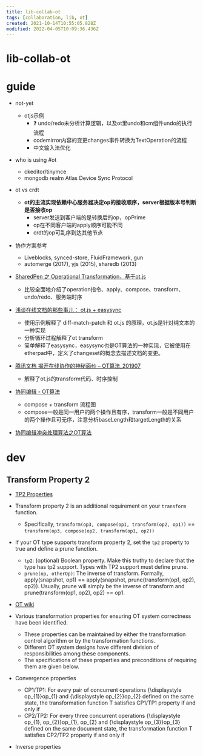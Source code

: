 ```yaml
---
title: lib-collab-ot
tags: [collaboration, lib, ot]
created: 2021-10-14T10:55:05.828Z
modified: 2022-04-05T10:09:36.436Z
---
```


# lib-collab-ot

# guide

- not-yet
  - otjs示例
    - ❓ undo/redo未分析计算逻辑，以及ot里undo和cm组件undo的执行流程
    - codemirror内容的变更changes事件转换为TextOperation的流程
    - 中文输入法优化

- who is using #ot
  - ckeditor/tinymce
  - mongodb realm Atlas Device Sync Protocol

- ot vs crdt
  - **ot的主流实现依赖中心服务器决定op的接收顺序，server根据版本号判断是否接收op**
    - server发送到客户端的是转换后的op，opPrime
    - op在不同客户端的apply顺序可能不同
    - crdt的op可乱序到达其他节点

- 协作方案参考
  - Liveblocks, synced-store, FluidFramework, gun
  - automerge (2017), yjs (2015), sharedb (2013)

- [SharedPen 之 Operational Transformation，基于ot.js](http://objcer.com/2018/03/05/SharePen-Operational-Transformation/)
  - 比较全面地介绍了operation指令、apply、compose、transform、undo/redo、服务端时序

- [浅谈在线文档的那些事儿： ot.js + easysync](https://www.cnblogs.com/cangqinglang/p/16016117.html)
  - 使用示例解释了 diff-match-patch 和 ot.js 的原理，ot.js是针对纯文本的一种实现
  - 分析循环过程解释了ot transform
  - 简单解释了easysync，easysync也是OT算法的一种实现，它被使用在etherpad中，定义了changeset的概念去描述文档的变更。

- [腾讯文档 揭开在线协作的神秘面纱 – OT算法_201907](http://www.alloyteam.com/2019/07/13659/)
  - 解释了ot.js的transform代码、时序控制

- [协同编辑 - OT算法](https://github.com/z2014/Blog/issues/28)
  - compose + transform 流程图
  - compose一般是同一用户的两个操作且有序，transform一般是不同用户的两个操作且可无序，注意分析baseLength和targetLength的关系

- [协同编辑冲突处理算法之OT算法](https://www.douzhixuan.com/xie-tong-bian-ji-chong-tu-chu-li-suan-fa-zhi-otsuan-fa/)
# dev

## Transform Property 2

- [TP2 Properties](https://github.com/ottypes/docs#tp2-properties)
- Transform property 2 is an additional requirement on your `transform` function. 
  - Specifically,  `transform(op3, compose(op1, transform(op2, op1))` == `transform(op3, compose(op2, transform(op1, op2))`
- If your OT type supports transform property 2, set the `tp2` property to true and define a prune function.
  - `tp2`: (optional) Boolean property. Make this truthy to declare that the type has tp2 support. Types with TP2 support must define prune.
  - `prune(op, otherOp)`: The inverse of transform. Formally, apply(snapshot, op1) == apply(snapshot, prune(transform(op1, op2), op2)). Usually, prune will simply be the inverse of transform and prune(transform(op1, op2), op2) == op1.

- [OT wiki](https://en.wikipedia.org/wiki/Operational_transformation)

- Various transformation properties for ensuring OT system correctness have been identified. 
  - These properties can be maintained by either the transformation control algorithm or by the transformation functions.
  - Different OT system designs have different division of responsibilities among these components. 
  - The specifications of these properties and preconditions of requiring them are given below.

- Convergence properties
  - CP1/TP1: For every pair of concurrent operations {\displaystyle op_{1}}op_{1} and {\displaystyle op_{2}}op_{2} defined on the same state, the transformation function T satisfies CP1/TP1 property if and only if
  - CP2/TP2: For every three concurrent operations {\displaystyle op_{1}, op_{2}}op_{1}, op_{2} and {\displaystyle op_{3}}op_{3} defined on the same document state, the transformation function T satisfies CP2/TP2 property if and only if

- Inverse properties
